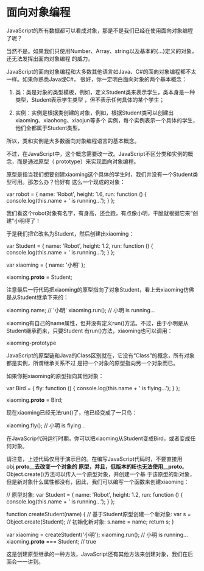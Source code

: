 # 面向对象编程

JavaScript的所有数据都可以看成对象，那是不是我们已经在使用面向对象编程了呢？

当然不是。如果我们只使用Number、Array、string以及基本的{...}定义的对象，还无法发挥出面向对象编程
的威力。

JavaScript的面向对象编程和大多数其他语言如Java、C#的面向对象编程都不太一样。如果你熟悉Java或C#，
很好，你一定明白面向对象的两个基本概念：

 1. 类：类是对象的类型模板，例如，定义Student类来表示学生，类本身是一种类型，Student表示学生类型
    ，但不表示任何具体的某个学生；

 2. 实例：实例是根据类创建的对象，例如，根据Student类可以创建出xiaoming、xiaohong、xiaojun等多个
    实例，每个实例表示一个具体的学生，他们全都属于Student类型。

所以，类和实例是大多数面向对象编程语言的基本概念。

不过，在JavaScript中，这个概念需要改一改。JavaScript不区分类和实例的概念，而是通过原型（
prototype）来实现面向对象编程。

原型是指当我们想要创建xiaoming这个具体的学生时，我们并没有一个Student类型可用。那怎么办？恰好有
这么一个现成的对象：

var robot = {
    name: 'Robot',
    height: 1.6,
    run: function () {
        console.log(this.name + ' is running...');
    }
};

我们看这个robot对象有名字，有身高，还会跑，有点像小明，干脆就根据它来“创建”小明得了！

于是我们把它改名为Student，然后创建出xiaoming：

var Student = {
    name: 'Robot',
    height: 1.2,
    run: function () {
        console.log(this.name + ' is running...');
    }
};

var xiaoming = {
    name: '小明'
};

xiaoming.__proto__ = Student;

注意最后一行代码把xiaoming的原型指向了对象Student，看上去xiaoming仿佛是从Student继承下来的：

xiaoming.name; // '小明'
xiaoming.run(); // 小明 is running...

xiaoming有自己的name属性，但并没有定义run()方法。不过，由于小明是从Student继承而来，只要Student
有run()方法，xiaoming也可以调用：

xiaoming-prototype

JavaScript的原型链和Java的Class区别就在，它没有“Class”的概念，所有对象都是实例，所谓继承关系不过
是把一个对象的原型指向另一个对象而已。

如果你把xiaoming的原型指向其他对象：

var Bird = {
    fly: function () {
        console.log(this.name + ' is flying...');
    }
};

xiaoming.__proto__ = Bird;

现在xiaoming已经无法run()了，他已经变成了一只鸟：

xiaoming.fly(); // 小明 is flying...

在JavaScrip代码运行时期，你可以把xiaoming从Student变成Bird，或者变成任何对象。

请注意，上述代码仅用于演示目的。在编写JavaScript代码时，不要直接用obj.__proto__去改变一个对象的
原型，并且，低版本的IE也无法使用__proto__。Object.create()方法可以传入一个原型对象，并创建一个基
于该原型的新对象，但是新对象什么属性都没有，因此，我们可以编写一个函数来创建xiaoming：

// 原型对象:
var Student = {
    name: 'Robot',
    height: 1.2,
    run: function () {
        console.log(this.name + ' is running...');
    }
};

function createStudent(name) {
    // 基于Student原型创建一个新对象:
    var s = Object.create(Student);
    // 初始化新对象:
    s.name = name;
    return s;
}

var xiaoming = createStudent('小明');
xiaoming.run(); // 小明 is running...
xiaoming.__proto__ === Student; // true

这是创建原型继承的一种方法，JavaScript还有其他方法来创建对象，我们在后面会一一讲到。

